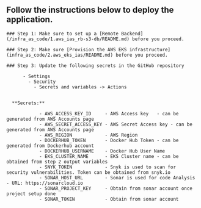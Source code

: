 ## Follow the instructions below to deploy the application.

    ### Step 1: Make sure to set up a [Remote Backend](/infra_as_code/1.aws_ias_rb-s3-db/README.md) before you proceed.

    ### Step 2: Make sure [Provision the AWS EKS infrastructure](infra_as_code/2.aws_eks_ias/README.md) before you proceed.   

    ### Step 3: Update the following secrets in the GitHub repository
      
          - Settings 
            - Security 
              - Secrets and variables -> Actions 
      

      **Secrets:**

                - AWS_ACCESS_KEY_ID     - AWS Access key   - can be generated from AWS Accounts page              
                - AWS_SECRET_ACCESS_KEY - AWS Secret Access key - can be generated from AWS Accounts page              
                - AWS_REGION            - AWS Region 
                - DOCKERHUB_TOKEN       - Docker Hub Token - can be generated from Dockerhub account
                - DOCKERHUB_USERNAME    - Docker Hub User Name            
                - EKS_CLUSTER_NAME      - EKS Cluster name - can be obtained from step 2 output variables
                - SNYK_TOKEN            - Snyk is used to scan for security vulnerabilities. Token can be obtained from snyk.io
                - SONAR_HOST_URL        - Sonar is used for code Analysis - URL: https://sonarcloud.io
                - SONAR_PROJECT_KEY     - Obtain from sonar account once project setup done
                - SONAR_TOKEN           - Obtain from sonar account 


 

